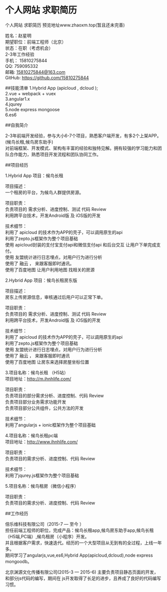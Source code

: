 # 个人网站 求职简历 
个人网站 求职简历 
预览地址www.zhaoxm.top(暂且还未完善)

姓名：赵星明<br>
期望职位：前端工程师（北京）<br>
状态：在职（考虑机会）<br>
2-3年工作经验<br>
手机： 15810275844<br>
QQ: 759095332<br>
邮箱: 15810275844@163.com<br>
GitHub: https://github.com/15810275844<br>

##技能清单
1.Hybrid App (apicloud , dcloud );<br>
2.vue + webpack + vuex<br>
3.angular1.x<br>
4.jqurey<br>
5.node express mongoose<br>
6.es6<br>

##自我简介

2-3年前端开发经验，参与大小6-7个项目，熟悉客户端开发，有多2个上架APP。(候鸟长租,候鸟房东助手)<br>
对前端框架、开发模式、架构有丰富的经验和独特见解。拥有较强的学习能力和团队合作能力，熟悉项目开发流程和团队协同工作。<br>

##项目经历

1.Hybrid App 项目：候鸟长租    

项目描述：<br>
一个租房的平台，为候鸟人群提供房源。

项目职责：<br>
负责项目的 需求分析、进度控制、测试 代码 Review<br>
利用跨平台技术，开发Android版 及 iOS版的开发 <br>

技术细节：<br>
利用了 apicloud 的技术作为APP的壳子，可以调用原生的api<br>
利用了zepto.js框架作为整个项目基础<br>
使用 apicloud封装的支付宝支付api和微信支付api 和后台交互 让用户下单完成支付。<br>
使用 友盟统计进行日志埋点，对用户行为进行分析<br>
使用了 融云 ， 来跟客服即时通讯。<br>
使用了百度地图 让用户利用地图 找相关的房源<br>

2.Hybrid App 项目：候鸟长租房东版  

项目描述：<br>
房东上传房源信息，审核通过后用户可以正常下单。<br>

项目职责：<br>
负责项目的 需求分析、进度控制、测试 代码 Review<br>
利用跨平台技术，开发Android版 及 iOS版的开发 <br>

技术细节：<br>
利用了 apicloud 的技术作为APP的壳子，可以调用原生的api<br>
利用了zepto.js框架作为整个项目基础<br>
使用 友盟统计进行日志埋点，对用户行为进行分析<br>
使用了 融云 ， 来跟客服即时通讯<br>
使用了百度地图 让房东来选择房屋坐标位置<br>

3.项目名称：候鸟长租 （H5站）<br>
项目地址：http://m.ihnhlife.com/<br>

项目职责：<br>
负责项目的部分需求分析、进度控制、代码 Review<br>
负责项目部分业务需求功能开发<br>
负责项目部分公共组件，公共方法的开发<br>

技术细节：<br>
利用了angularjs + ionic框架作为整个项目基础<br>

4.项目名称：候鸟长租pc端<br>
项目地址：http://www.ihnhlife.com/<br>

项目职责：<br>
负责项目的需求分析、进度控制、代码 Review<br>

技术细节：<br>
利用了jqurey.js框架作为整个项目基础<br>

5.项目名称：候鸟租房（微信小程序）<br>

项目职责：<br>
负责项目的需求分析、进度控制、代码 Review<br>

##工作经历

倍乐维科技有限公司（2015-7 — 至今 ）<br>
担任前端工程师的职位，完成产品：候鸟长租app,候鸟房东助手app,候鸟长租（H5端,PC端）,候鸟租房（小程序）开发。<br>
并且根据客户需求，快速迭代。经历的一个大型项目从无到有的全过程，上线一年多。<br>
期间学习了angularjs,vue,es6,Hybrid App(apicloud,dcloud),node express mongoodb。<br>

北京渊源文化传播有限公司(2015-3 — 2015-6)
主要负责项目静态页面的开发，和部分js代码的编写，期间在 js开发取得了长足的进步，且养成了良好的代码编写习惯。<br>


